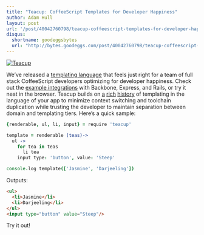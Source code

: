 ```yaml
---
title: "Teacup: CoffeeScript Templates for Developer Happiness"
author: Adam Hull
layout: post
url: '/post/40042760798/teacup-coffeescript-templates-for-developer-happiness'
disqus:
  shortname: goodeggsbytes
  url: "http://bytes.goodeggs.com/post/40042760798/teacup-coffeescript-templates-for-developer-happiness"
---
```

[![Teacup](https://raw.github.com/goodeggs/teacup/master/docs/teacup.jpg)](http://goodeggs.github.com/teacup/)

We&#8217;ve released a [templating language](http://goodeggs.github.com/teacup/) that feels just right for a team of full stack CoffeeScript developers optimizing for developer happiness.  Check out the [example integrations](http://goodeggs.github.com/teacup/#getting-started) with Backbone, Express, and Rails, or try it neat in the browser.  Teacup builds on [a](https://github.com/mark-hahn/drykup) [rich](https://github.com/markaby/markaby) [history](https://github.com/mauricemach/coffeekup) of templating in the language of your app to minimize context switching and toolchain duplication while trusting the developer to maintain separation between domain and templating tiers.  Here&#8217;s a quick sample:

```coffee
{renderable, ul, li, input} = require 'teacup'

template = renderable (teas)->
  ul ->
    for tea in teas
      li tea
    input type: 'button', value: 'Steep'

console.log template(['Jasmine', 'Darjeeling'])
```

Outputs:
``` html
<ul>
  <li>Jasmine</li>
  <li>Darjeeling</li>
</ul>
<input type="button" value="Steep"/>
```

Try it out!
